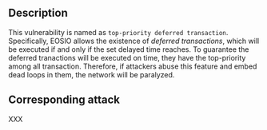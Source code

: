 ## Description

This vulnerability is named as `top-priority deferred transaction`. Specifically, EOSIO allows the existence of *deferred transactions*, which will be executed if and only if the set delayed time reaches. To guarantee the deferred tranactions will be executed on time, they have the top-priority among all transaction. Therefore, if attackers abuse this feature and embed dead loops in them, the network will be paralyzed.

## Corresponding attack

XXX